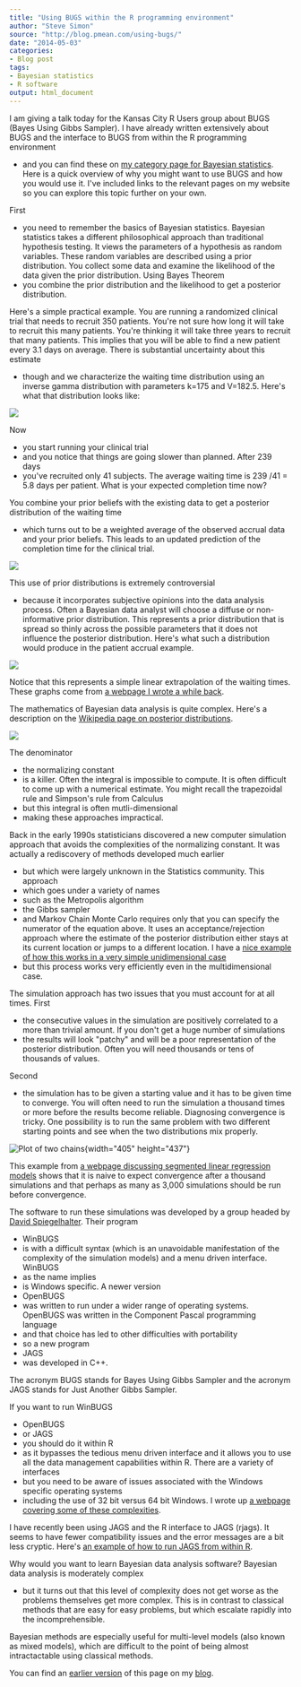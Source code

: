 ```yaml
---
title: "Using BUGS within the R programming environment"
author: "Steve Simon"
source: "http://blog.pmean.com/using-bugs/"
date: "2014-05-03"
categories:
- Blog post
tags:
- Bayesian statistics
- R software
output: html_document
---
```


I am giving a talk today for the Kansas City R Users group about BUGS
(Bayes Using Gibbs Sampler). I have already written extensively about
BUGS and the interface to BUGS from within the R programming
environment
- and you can find these on [my category page for Bayesian
statistics](http://www.pmean.com/category/BayesianStatistics.html). Here
is a quick overview of why you might want to use BUGS and how you would
use it. I've included links to the relevant pages on my website so you
can explore this topic further on your own.

<!---More--->

First
- you need to remember the basics of Bayesian statistics. Bayesian
statistics takes a different philosophical approach than traditional
hypothesis testing. It views the parameters of a hypothesis as random
variables. These random variables are described using a prior
distribution. You collect some data and examine the likelihood of the
data given the prior distribution. Using Bayes Theorem
- you combine the
prior distribution and the likelihood to get a posterior distribution.

Here's a simple practical example. You are running a randomized clinical
trial that needs to recruit 350 patients. You're not sure how long it
will take to recruit this many patients. You're thinking it will take
three years to recruit that many patients. This implies that you will be
able to find a new patient every 3.1 days on average. There is
substantial uncertainty about this estimate
- though and we characterize
the waiting time distribution using an inverse gamma distribution with
parameters k=175 and V=182.5. Here's what that distribution looks like:

![](http://www.pmean.com/new-images/14/using-bugs01.gif)

Now
- you start running your clinical trial
- and you notice that things
are going slower than planned. After 239 days
- you've recruited only 41
subjects. The average waiting time is 239 /41 = 5.8 days per patient.
What is your expected completion time now?

You combine your prior beliefs with the existing data to get a posterior
distribution of the waiting time
- which turns out to be a weighted
average of the observed accrual data and your prior beliefs. This leads
to an updated prediction of the completion time for the clinical trial.

![](http://www.pmean.com/new-images/14/using-bugs02.gif)

This use of prior distributions is extremely controversial
- because it
incorporates subjective opinions into the data analysis process. Often a
Bayesian data analyst will choose a diffuse or non-informative prior
distribution. This represents a prior distribution that is spread so
thinly across the possible parameters that it does not influence the
posterior distribution. Here's what such a distribution would produce in
the patient accrual example.

![](http://www.pmean.com/new-images/14/using-bugs03.gif)

Notice that this represents a simple linear extrapolation of the waiting
times. These graphs come from [a webpage I wrote a while
back](http://www.pmean.com/13/duration.html).

The mathematics of Bayesian data analysis is quite complex. Here's a
description on the [Wikipedia page on posterior
distributions](http://en.wikipedia.org/wiki/Posterior_probability).

![](http://www.pmean.com/new-images/14/using-bugs04.png)



The denominator
- the normalizing constant
- is a killer. Often the
integral is impossible to compute. It is often difficult to come up with
a numerical estimate. You might recall the trapezoidal rule and
Simpson's rule from Calculus
- but this integral is often
mutli-dimensional
- making these approaches impractical.

Back in the early 1990s statisticians discovered a new computer
simulation approach that avoids the complexities of the normalizing
constant. It was actually a rediscovery of methods developed much
earlier
- but which were largely unknown in the Statistics community.
This approach
- which goes under a variety of names
- such as the
Metropolis algorithm
- the Gibbs sampler
- and Markov Chain Monte Carlo
requires only that you can specify the numerator of the equation above.
It uses an acceptance/rejection approach where the estimate of the
posterior distribution either stays at its current location or jumps to
a different location. I have a [nice example of how this works in a very
simple unidimensional
case](http://www.pmean.com/07/MetropolisAlgorithm.html)
- but this
process works very efficiently even in the multidimensional case.

The simulation approach has two issues that you must account for at all
times. First
- the consecutive values in the simulation are positively
correlated to a more than trivial amount. If you don't get a huge number
of simulations
- the results will look "patchy" and will be a poor
representation of the posterior distribution. Often you will need
thousands or tens of thousands of values.

Second
- the simulation has to be given a starting value and it has to be
given time to converge. You will often need to run the simulation a
thousand times or more before the results become reliable. Diagnosing
convergence is tricky. One possibility is to run the same problem with
two different starting points and see when the two distributions mix
properly.

![Plot of two
chains](http://www.pmean.com/11/images/Segmented04.png){width="405"
height="437"}

This example from [a webpage discussing segmented linear regression
models](http://www.pmean.com/11/Segmented.html) shows that it is naive
to expect convergence after a thousand simulations and that perhaps as
many as 3,000 simulations should be run before convergence.

The software to run these simulations was developed by a group headed by
[David Spiegelhalter](http://en.wikipedia.org/wiki/David_Spiegelhalter).
Their program
- WinBUGS
- is with a difficult syntax (which is an
unavoidable manifestation of the complexity of the simulation models)
and a menu driven interface. WinBUGS
- as the name implies
- is Windows
specific. A newer version
- OpenBUGS
- was written to run under a wider
range of operating systems. OpenBUGS was written in the Component Pascal
programming language
- and that choice has led to other difficulties with
portability
- so a new program
- JAGS
- was developed in C++.

The acronym BUGS stands for Bayes Using Gibbs Sampler and the acronym
JAGS stands for Just Another Gibbs Sampler.

If you want to run WinBUGS
- OpenBUGS
- or JAGS
- you should do it within
R
- as it bypasses the tedious menu driven interface and it allows you to
use all the data management capabilities within R. There are a variety
of interfaces
- but you need to be aware of issues associated with the
Windows specific operating systems
- including the use of 32 bit versus
64 bit Windows. I wrote up [a webpage covering some of these
complexities](http://www.pmean.com/13/confusion.html).

I have recently been using JAGS and the R interface to JAGS (rjags). It
seems to have fewer compatibility issues and the error messages are a
bit less cryptic. Here's [an example of how to run JAGS from within
R](http://www.pmean.com/13/jags.html).

Why would you want to learn Bayesian data analysis software? Bayesian
data analysis is moderately complex
- but it turns out that this level of
complexity does not get worse as the problems themselves get more
complex. This is in contrast to classical methods that are easy for easy
problems, but which escalate rapidly into the incomprehensible.

Bayesian methods are especially useful for multi-level models (also
known as mixed models), which are difficult to the point of being almost
intractactable using classical methods.

You can find an [earlier version][sim1] of this page on my [blog][sim2].

[sim1]: http://blog.pmean.com/using-bugs/
[sim2]: http://blog.pmean.com